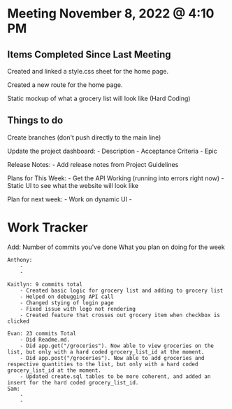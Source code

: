 # Meeting November 8, 2022 @ 4:10 PM

## Items Completed Since Last Meeting

Created and linked a style.css sheet for the home page.

Created a new route for the home page.

Static mockup of what a grocery list will look like (Hard Coding)


## Things to do

Create branches (don't push directly to the main line)

Update the project dashboard: 
    - Description
    - Acceptance Criteria 
    - Epic

Release Notes:
    - Add release notes from Project Guidelines

Plans for This Week:
    - Get the API Working (running into errors right now)
    - Static UI to see what the website will look like

Plan for next week:
    - Work on dynamic UI 
    - 


# Work Tracker 
Add: Number of commits you've done
     What you plan on doing for the week

    Anthony:
        - 
        - 

    Kaitlyn: 9 commits total
        - Created basic logic for grocery list and adding to grocery list
        - Helped on debugging API call
        - Changed stying of login page
        - Fixed issue with logo not rendering
        - Created feature that crosses out grocery item when checkbox is clicked

    Evan: 23 commits Total
        - Did Readme.md.
        - Did app.get("/groceries"). Now able to view groceries on the list, but only with a hard coded grocery_list_id at the moment.
        - Did app.post("/groceries"). Now able to add groceries and respective quantities to the list, but only with a hard coded grocery_list_id at the moment.
        - Updated create.sql tables to be more coherent, and added an insert for the hard coded grocery_list_id.
    Sam:
        - 
        - 
